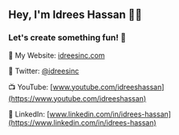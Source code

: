 ## Hey, I'm Idrees Hassan 👋🏽

### Let's create something fun! 🎉

🔭 My Website: [idreesinc.com](https://idreesinc.com)

🦤 Twitter: [@idreesinc](https://twitter.com/IdreesInc)

📺 YouTube: [www.youtube.com/idreeshassan](https://www.youtube.com/idreeshassan)

💼 LinkedIn: [www.linkedin.com/in/idrees-hassan](https://www.linkedin.com/in/idrees-hassan)
